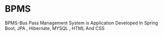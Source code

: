 # BPMS
BPMS-Bus Pass Management System is  Application Developed In Spring Boot, JPA , Hibernate,  MYSQL , HTML And CSS
